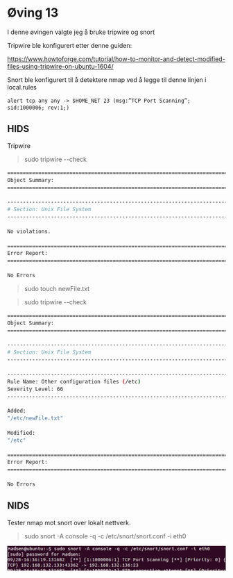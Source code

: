 # Øving 13

I denne øvingen valgte jeg å bruke tripwire og snort

Tripwire ble konfigurert etter denne guiden:

https://www.howtoforge.com/tutorial/how-to-monitor-and-detect-modified-files-using-tripwire-on-ubuntu-1604/

Snort ble konfigurert til å detektere nmap ved å legge til denne linjen i local.rules

```
alert tcp any any -> $HOME_NET 23 (msg:”TCP Port Scanning”; sid:1000006; rev:1;)
``` 

## HIDS

Tripwire

> sudo tripwire --check

```sh
===============================================================================
Object Summary: 
===============================================================================

-------------------------------------------------------------------------------
# Section: Unix File System
-------------------------------------------------------------------------------

No violations.

===============================================================================
Error Report: 
===============================================================================

No Errors
```
> sudo touch newFile.txt

> sudo tripwire --check

```sh
===============================================================================
Object Summary: 
===============================================================================

-------------------------------------------------------------------------------
# Section: Unix File System
-------------------------------------------------------------------------------

-------------------------------------------------------------------------------
Rule Name: Other configuration files (/etc)
Severity Level: 66
-------------------------------------------------------------------------------

Added:
"/etc/newFile.txt"

Modified:
"/etc"

===============================================================================
Error Report: 
===============================================================================

No Errors
``` 

## NIDS

Tester nmap mot snort over lokalt nettverk.

> sudo snort -A console -q -c /etc/snort/snort.conf -i eth0

![snort output](snort.png)
